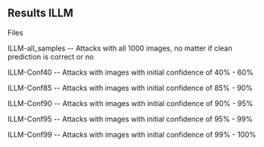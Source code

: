## Results ILLM

Files

ILLM-all_samples -- Attacks with all 1000 images, no matter if clean prediction is correct or no

ILLM-Conf40      -- Attacks with images with initial confidence of 40% - 60%

ILLM-Conf85      -- Attacks with images with initial confidence of 85% - 90%

ILLM-Conf90      -- Attacks with images with initial confidence of 90% - 95%

ILLM-Conf95      -- Attacks with images with initial confidence of 95% - 99%

ILLM-Conf99      -- Attacks with images with initial confidence of 99% - 100%
